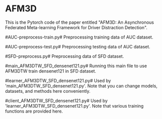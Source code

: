 # AFM3D
This is the Pytorch code of the paper entitled "AFM3D: An Asynchronous Federated Meta-learning Framework for Driver Distraction Detection".


#AUC-preprocess-train.py#
Preprocessing training data of AUC dataset.

#AUC-preprocess-test.py#
Preprocessing testing data of AUC dataset.

#SFD-preprocess.py#
Preprocessing data of SFD dataset.

#main_AFM3DTW_SFD_densenet121.py#
Running this main file to use AFM3DTW train densenet121 in SFD dataset.

#learner_AFM3DTW_SFD_densenet121.py#
Used by 'main_AFM3DTW_SFD_densenet121.py'. Note that you can change models, datasets, and methods here conveniently.

#client_AFM3DTW_SFD_densenet121.py#
Used by 'learner_AFM3DTW_SFD_densenet121.py'. Note that various training functions are provided here.
